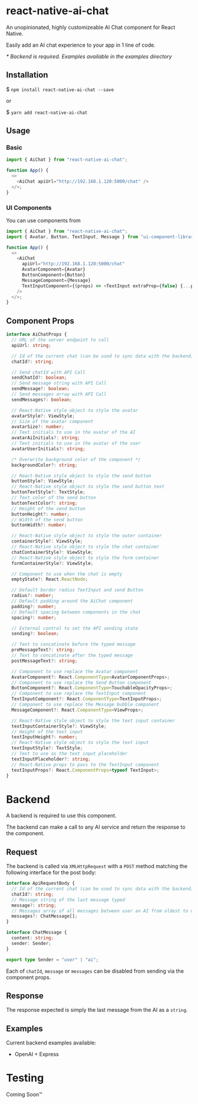 # react-native-ai-chat

An unopinionated, highly customizeable AI Chat component for React Native.

Easily add an AI chat experience to your app in 1 line of code.

_\* Backend is required. Examples available in the examples directory_

## Installation

$ `npm install react-native-ai-chat --save`

or

$ `yarn add react-native-ai-chat`

## Usage

### Basic

```typescript
import { AiChat } from "react-native-ai-chat";

function App() {
  <>
    <AiChat apiUrl="http://192.168.1.120:5000/chat" />
  </>;
}
```

### UI Components

You can use components from

```typescript
import { AiChat } from "react-native-ai-chat";
import { Avatar, Button, TextInput, Message } from "ui-component-library";

function App() {
  <>
    <AiChat
      apiUrl="http://192.168.1.120:5000/chat"
      AvatarComponent={Avatar}
      ButtonComponent={Button}
      MessageComponent={Message}
      TextInputComponent={(props) => <TextInput extraProp={false} {...props} />}
    />
  </>;
}
```

## Component Props

```typescript
interface AiChatProps {
  // URL of the server endpoint to call
  apiUrl: string;

  // Id of the current chat (can be used to sync data with the backend)
  chatId?: string;

  // Send chatId with API Call
  sendChatId?: boolean;
  // Send message string with API Call
  sendMessage?: boolean;
  // Send messages array with API Call
  sendMessages?: boolean;

  // React-Native style object to style the avatar
  avatarStyle?: ViewStyle;
  // Size of the avatar component
  avatarSize?: number;
  // Text initials to use in the avatar of the AI
  avatarAiInitials?: string;
  // Text initials to use in the avatar of the user
  avatarUserInitials?: string;

  /* Overwrite background color of the component */
  backgroundColor?: string;

  // React-Native style object to style the send button
  buttonStyle?: ViewStyle;
  // React-Native style object to style the send button text
  buttonTextStyle?: TextStyle;
  // Text color of the send button
  buttonTextColor?: string;
  // Height of the send button
  buttonHeight?: number;
  // Width of the send button
  buttonWidth?: number;

  // React-Native style object to style the outer container
  containerStyle?: ViewStyle;
  // React-Native style object to style the chat container
  chatContainerStyle?: ViewStyle;
  // React-Native style object to style the form container
  formContainerStyle?: ViewStyle;

  // Component to use when the chat is empty
  emptyState?: React.ReactNode;

  // Default border radius TextInput and send Button
  radius?: number;
  // Default padding around the AiChat component
  padding?: number;
  // Default spacing between components in the chat
  spacing?: number;

  // External control to set the API sending state
  sending?: boolean;

  // Text to concatinate before the typed message
  preMessageText?: string;
  // Text to concatinate after the typed message
  postMessageText?: string;

  // Component to use replace the Avatar component
  AvatarComponent?: React.ComponentType<AvatarComponentProps>;
  // Component to use replace the Send Button component
  ButtonComponent?: React.ComponentType<TouchableOpacityProps>;
  // Component to use replace the TextInput component
  TextInputComponent?: React.ComponentType<TextInputProps>;
  // Component to use replace the Message bubble component
  MessageComponent?: React.ComponentType<ViewProps>;

  // React-Native style object to style the text input container
  textInputContainerStyle?: ViewStyle;
  // Height of the text input
  textInputHeight?: number;
  // React-Native style object to style the text input
  textInputStyle?: TextStyle;
  // Text to use as the text input placeholder
  textInputPlaceholder?: string;
  // React-Native props to pass to the TextInput component
  textInputProps?: React.ComponentProps<typeof TextInput>;
}
```

# Backend

A backend is required to use this component.

The backend can make a call to any AI service and return the response to the component.

## Request

The backend is called via `XMLHttpRequest` with a `POST` method matching the following interface for the post body:

```typescript
interface ApiRequestBody {
  // Id of the current chat (can be used to sync data with the backend)
  chatId?: string;
  // Message string of the last message typed
  message?: string;
  // Messages array of all messages between user an AI from oldest to newest
  messages?: ChatMessage[];
}

interface ChatMessage {
  content: string;
  sender: Sender;
}

export type Sender = "user" | "ai";
```

Each of `chatId`, `message` or `messages` can be disabled from sending via the component props.

## Response

The response expected is simply the last message from the AI as a `string`.

## Examples

Current backend examples available:

- OpenAI + Express

# Testing

Coming Soon™
